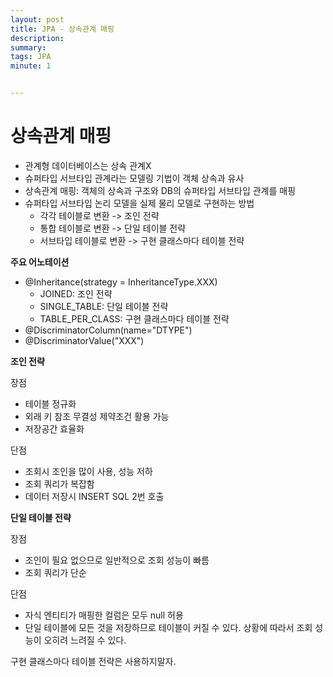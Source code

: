 ```yaml
---
layout: post
title: JPA - 상속관계 매핑
description: 
summary: 
tags: JPA
minute: 1


---
```




# 상속관계 매핑



- 관계형 데이터베이스는 상속 관계X
- 슈퍼타입 서브타입 관계라는 모델링 기법이 객체 상속과 유사
- 상속관계 매핑: 객체의 상속과 구조와 DB의 슈퍼타입 서브타입 관계를 매핑
- 슈퍼타입 서브타입 논리 모델을 실제 물리 모델로 구현하는 방법
  - 각각 테이블로 변환 -> 조인 전략
  - 통합 테이블로 변환 -> 단일 테이블 전략
  - 서브타입 테이블로 변환 -> 구현 클래스마다 테이블 전략



**주요 어노테이션**

- @Inheritance(strategy = InheritanceType.XXX)
  - JOINED: 조인 전략
  - SINGLE_TABLE: 단일 테이블 전략
  - TABLE_PER_CLASS: 구현 클래스마다 테이블 전략
- @DiscriminatorColumn(name="DTYPE")
- @DiscriminatorValue("XXX")



**조인 전략**



장점

- 테이블 정규화
- 외래 키 참조 무결성 제약조건 활용 가능
- 저장공간 효율화

단점

- 조회시 조인을 많이 사용, 성능 저하
- 조회 쿼리가 복잡함
- 데이터 저장시 INSERT SQL 2번 호출



**단일 테이블 전략**



장점

- 조인이 필요 없으므로 일반적으로 조회 성능이 빠름
- 조회 쿼리가 단순

단점

- 자식 엔티티가 매핑한 컬럼은 모두 null 허용
- 단일 테이블에 모든 것을 저장하므로 테이블이 커질 수 있다. 상황에 따라서 조회 성능이 오히려 느려질 수 있다.



구현 클래스마다 테이블 전략은 사용하지말자.